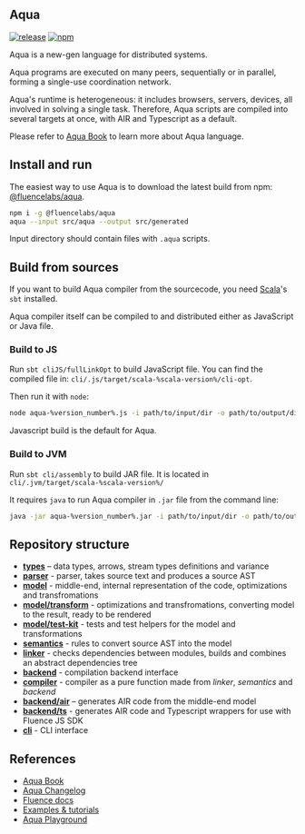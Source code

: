 ## Aqua

[![release](https://github.com/fluencelabs/aqua/actions/workflows/release.yml/badge.svg)](https://github.com/fluencelabs/aqua/actions/workflows/release.yml)
[![npm](https://img.shields.io/npm/v/@fluencelabs/aqua)](https://www.npmjs.com/package/@fluencelabs/aqua)

Aqua is a new-gen language for distributed systems.

Aqua programs are executed on many peers, sequentially 
or in parallel, forming a single-use coordination network.

Aqua's runtime is heterogeneous: it includes browsers, servers, devices, all involved in solving a single task.
Therefore, Aqua scripts are compiled into several targets at once, with AIR and Typescript as a default.

Please refer to [Aqua Book](https://fluence.dev/docs/aqua-book/introduction) to learn more about Aqua language.

## Install and run

The easiest way to use Aqua is to download the latest build from npm: [@fluencelabs/aqua](https://www.npmjs.com/package/@fluencelabs/aqua).

```bash
npm i -g @fluencelabs/aqua
aqua --input src/aqua --output src/generated
```

Input directory should contain files with `.aqua` scripts.

## Build from sources

If you want to build Aqua compiler from the sourcecode, you need [Scala](https://www.scala-lang.org/)'s `sbt` installed.

Aqua compiler itself can be compiled to and distributed either as JavaScript or Java file.

### Build to JS

Run `sbt cliJS/fullLinkOpt` to build JavaScript file. You can find the compiled file in: `cli/.js/target/scala-%scala-version%/cli-opt`.

Then run it with `node`:

```bash
node aqua-%version_number%.js -i path/to/input/dir -o path/to/output/dir
```

Javascript build is the default for Aqua.

### Build to JVM

Run `sbt cli/assembly` to build JAR file. It is located in `cli/.jvm/target/scala-%scala-version%/`

It requires `java` to run Aqua compiler in `.jar` file from the command line:

```bash
java -jar aqua-%version_number%.jar -i path/to/input/dir -o path/to/output/dir
```

## Repository structure

- **[types](./types)** – data types, arrows, stream types definitions and variance
- **[parser](./parser)** - parser, takes source text and produces a source AST
- **[model](./model)** - middle-end, internal representation of the code, optimizations and transfromations
- **[model/transform](./model/transform)** - optimizations and transfromations, converting model to the result, ready to be rendered
- **[model/test-kit](./model/test-kit)** - tests and test helpers for the model and transformations
- **[semantics](./semantics)** - rules to convert source AST into the model
- **[linker](./linker)** - checks dependencies between modules, builds and combines an abstract dependencies tree
- **[backend](./backend)** - compilation backend interface
- **[compiler](./compiler)** - compiler as a pure function made from _linker_, _semantics_ and _backend_
- **[backend/air](./backend/air)** – generates AIR code from the middle-end model
- **[backend/ts](./backend/ts)** - generates AIR code and Typescript wrappers for use with Fluence JS SDK
- **[cli](./cli)** - CLI interface

## References

- [Aqua Book](https://fluence.dev/docs/aqua-book/introduction)
- [Aqua Changelog](https://fluence.dev/docs/aqua-book/changelog)
- [Fluence docs](https://fluence.dev/)
- [Examples & tutorials](https://github.com/fluencelabs/examples)
- [Aqua Playground](https://github.com/fluencelabs/aqua-playground)